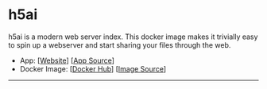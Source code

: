 # h5ai

h5ai is a modern web server index. This docker image makes it trivially easy to spin up a webserver and start sharing your files through the web.

- App: [[Website](http://apps-website)] [[App Source](https://github.com/PixiBixi/dockerfiles/tree/master/h5ai)]
- Docker Image: [[Docker Hub](https://hub.docker.com/)] [[Image Source](https://hub.docker.com/r/bixidock/h5ai/)]

---
